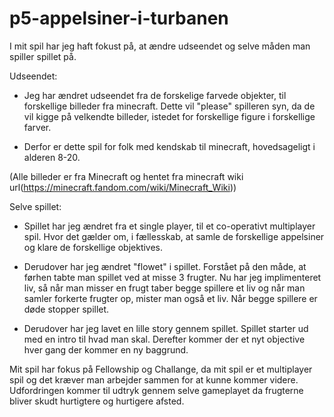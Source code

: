 # p5-appelsiner-i-turbanen
I mit spil har jeg haft fokust på, at ændre udseendet og selve måden man spiller spillet på.

Udseendet:
- Jeg har ændret udseendet fra de forskelige farvede objekter, til forskellige billeder fra minecraft. Dette vil "please" spilleren syn, da de vil kigge på velkendte billeder, istedet for forskellige figure i forskellige farver.

- Derfor er dette spil for folk med kendskab til minecraft, hovedsageligt i alderen 8-20.

(Alle billeder er fra Minecraft og hentet fra minecraft wiki url(https://minecraft.fandom.com/wiki/Minecraft_Wiki))

Selve spillet:
- Spillet har jeg ændret fra et single player, til et co-operativt multiplayer spil. Hvor det gælder om, i fællesskab, at samle de forskellige appelsiner og klare de forskellige objektives.

- Derudover har jeg ændret "flowet" i spillet. Forstået på den måde, at førhen tabte man spillet ved at misse 3 frugter. Nu har jeg implimenteret liv, så når man misser en frugt taber begge spillere et liv og når man samler forkerte frugter op, mister man også et liv. Når begge spillere er døde stopper spillet. 

- Derudover har jeg lavet en lille story gennem spillet. Spillet starter ud med en intro til hvad man skal. Derefter kommer der et nyt objective hver gang der kommer en ny baggrund.

Mit spil har fokus på Fellowship og Challange, da mit spil er et multiplayer spil og det kræver man arbejder sammen for at kunne kommer videre. Udfordringen kommer til udtryk gennem selve gameplayet da frugterne bliver skudt hurtigtere og hurtigere afsted.